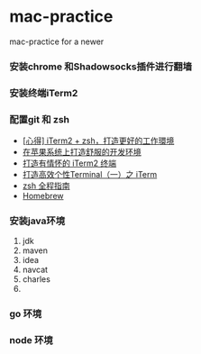 # mac-practice
mac-practice for a newer


###    安装chrome 和Shadowsocks插件进行翻墙


###  安装终端iTerm2


### 配置git 和 zsh

+ [[心得] iTerm2 + zsh，打造更好的工作環境](http://huli.logdown.com/posts/402147-iterm2-zsh-better-environment)
+ [在苹果系统上打造舒服的开发环境](http://www.gocalf.com/blog/make-mac-better-for-development.html)
+ [打造有情怀的 iTerm2 终端](http://www.jianshu.com/p/83c38271b09c)
+ [打造高效个性Terminal（一）之 iTerm](http://huang-jerryc.com/2016/08/11/%E6%89%93%E9%80%A0%E9%AB%98%E6%95%88%E4%B8%AA%E6%80%A7Terminal%EF%BC%88%E4%B8%80%EF%BC%89%E4%B9%8B%20iTerm/)
+ [zsh 全程指南](http://wdxtub.com/2016/02/18/oh-my-zsh/)
+ [Homebrew](http://brew.sh/index_zh-cn.html)

### 安装java环境

1. jdk 
2. maven
3. idea
4. navcat
5. charles
6. 

### go  环境

### node 环境


